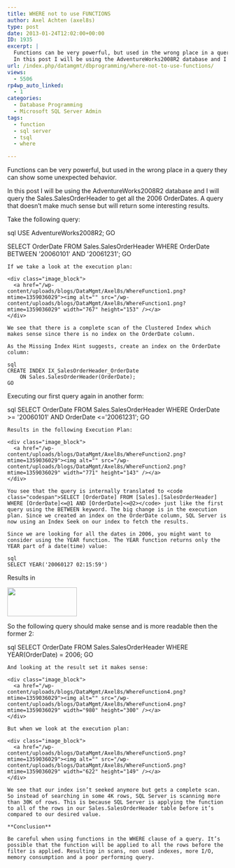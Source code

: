 ```yaml
---
title: WHERE not to use FUNCTIONS
author: Axel Achten (axel8s)
type: post
date: 2013-01-24T12:02:00+00:00
ID: 1935
excerpt: |
  Functions can be very powerful, but used in the wrong place in a query they can show some unexpected behavior.
  In this post I will be using the AdventureWorks2008R2 database and I will query the Sales.SalesOrderHeader to get all the 2006 OrderDates. A&hellip;
url: /index.php/datamgmt/dbprogramming/where-not-to-use-functions/
views:
  - 5506
rp4wp_auto_linked:
  - 1
categories:
  - Database Programming
  - Microsoft SQL Server Admin
tags:
  - function
  - sql server
  - tsql
  - where

---
```

Functions can be very powerful, but used in the wrong place in a query they can show some unexpected behavior.
  
In this post I will be using the AdventureWorks2008R2 database and I will query the Sales.SalesOrderHeader to get all the 2006 OrderDates. A query that doesn’t make much sense but will return some interesting results.
  
Take the following query:

sql
USE AdventureWorks2008R2;
GO

SELECT OrderDate FROM Sales.SalesOrderHeader
WHERE OrderDate BETWEEN '20060101' AND '20061231';
GO
```
If we take a look at the execution plan:

<div class="image_block">
  <a href="/wp-content/uploads/blogs/DataMgmt/Axel8s/WhereFunction1.png?mtime=1359036029"><img alt="" src="/wp-content/uploads/blogs/DataMgmt/Axel8s/WhereFunction1.png?mtime=1359036029" width="767" height="153" /></a>
</div>

We see that there is a complete scan of the Clustered Index which makes sense since there is no index on the OrderDate column.
  
As the Missing Index Hint suggests, create an index on the OrderDate column:

sql
CREATE INDEX IX_SalesOrderHeader_OrderDate
	ON Sales.SalesOrderHeader(OrderDate);
GO
```
Executing our first query again in another form:

sql
SELECT OrderDate FROM Sales.SalesOrderHeader
WHERE OrderDate >= '20060101' AND OrderDate <='20061231';
GO
```
Results in the following Execution Plan:

<div class="image_block">
  <a href="/wp-content/uploads/blogs/DataMgmt/Axel8s/WhereFunction2.png?mtime=1359036029"><img alt="" src="/wp-content/uploads/blogs/DataMgmt/Axel8s/WhereFunction2.png?mtime=1359036029" width="771" height="143" /></a>
</div>

You see that the query is internally translated to <code class="codespan">SELECT [OrderDate] FROM [Sales].[SalesOrderHeader] WHERE [OrderDate]<=@1 AND [OrderDate]<=@2></code> just like the first query using the BETWEEN keyword. The big change is in the execution plan. Since we created an index on the OrderDate column, SQL Server is now using an Index Seek on our index to fetch the results.

Since we are looking for all the dates in 2006, you might want to consider using the YEAR function. The YEAR function returns only the YEAR part of a date(time) value:

sql
SELECT YEAR('20060127 02:15:59')
```

Results in 

<div class="image_block">
  <a href="/wp-content/uploads/blogs/DataMgmt/Axel8s/WhereFunction3.png?mtime=1359036029"><img alt="" src="/wp-content/uploads/blogs/DataMgmt/Axel8s/WhereFunction3.png?mtime=1359036029" width="159" height="66" /></a>
</div>

So the following query should make sense and is more readable then the former 2:

sql
SELECT OrderDate FROM Sales.SalesOrderHeader
WHERE YEAR(OrderDate) = 2006;
GO
```
And looking at the result set it makes sense:

<div class="image_block">
  <a href="/wp-content/uploads/blogs/DataMgmt/Axel8s/WhereFunction4.png?mtime=1359036029"><img alt="" src="/wp-content/uploads/blogs/DataMgmt/Axel8s/WhereFunction4.png?mtime=1359036029" width="980" height="300" /></a>
</div>

But when we look at the execution plan:

<div class="image_block">
  <a href="/wp-content/uploads/blogs/DataMgmt/Axel8s/WhereFunction5.png?mtime=1359036029"><img alt="" src="/wp-content/uploads/blogs/DataMgmt/Axel8s/WhereFunction5.png?mtime=1359036029" width="622" height="149" /></a>
</div>

We see that our index isn’t seeked anymore but gets a complete scan. So instead of searching in some 4K rows, SQL Server is scanning more than 30K of rows. This is because SQL Server is applying the function to all of the rows in our Sales.SalesOrderHeader table before it’s compared to our desired value.

**Conclusion**
  
Be careful when using functions in the WHERE clause of a query. It’s possible that the function will be applied to all the rows before the filter is applied. Resulting in scans, non used indexes, more I/O, memory consumption and a poor performing query.